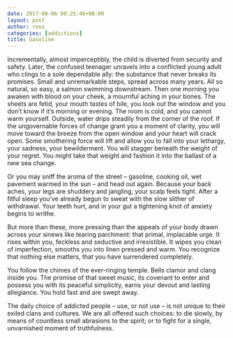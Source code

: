```yaml
---
date: 2017-08-06 00:25:46+00:00
layout: post
author: ross
categories: [addictions]
title: Gasoline
---
```


Incrementally, almost imperceptibly, the child is diverted from security and safety. Later, the confused teenager unravels into a conflicted young adult who clings to a sole dependable ally: the substance that never breaks its promises. Small and unremarkable steps, spread across many years. All so natural, so easy, a salmon swimming downstream. Then one morning you awaken with blood on your cheek, a mournful aching in your bones. The sheets are fetid, your mouth tastes of bile, you look out the window and you don’t know if it’s morning or evening. The room is cold, and you cannot warm yourself. Outside, water drips steadily from the corner of the roof. If the ungovernable forces of change grant you a moment of clarity, you will move toward the breeze from the open window and your heart will crack open. Some smothering force will lift and allow you to fall into your lethargy, your sadness, your bewilderment. You will stagger beneath the weight of your regret. You might take that weight and fashion it into the ballast of a new sea change.

Or you may sniff the aroma of the street – gasoline, cooking oil, wet pavement warmed in the sun – and head out again. Because your back aches, your legs are shuddery and jangling, your scalp feels tight. After a fitful sleep you’ve already begun to sweat with the slow slither of withdrawal. Your teeth hurt, and in your gut a tightening knot of anxiety begins to writhe.

But more than these, more pressing than the appeals of your body drawn across your sinews like tearing parchment: that primal, implacable urge. It rises within you, feckless and seductive and irresistible. It wipes you clean of imperfection, smooths you into linen pressed and warm. You recognize that nothing else matters, that you have surrendered completely.

You follow the chimes of the ever-ringing temple. Bells clamor and clang inside you. The promise of that sweet music, its covenant to enter and possess you with its peaceful simplicity, earns your devout and lasting allegiance. You hold fast and are swept away.

The daily choice of addicted people – use, or not use – is not unique to their exiled clans and cultures. We are all offered such choices: to die slowly, by means of countless small abrasions to the spirit; or to fight for a single, unvarnished moment of truthfulness.
